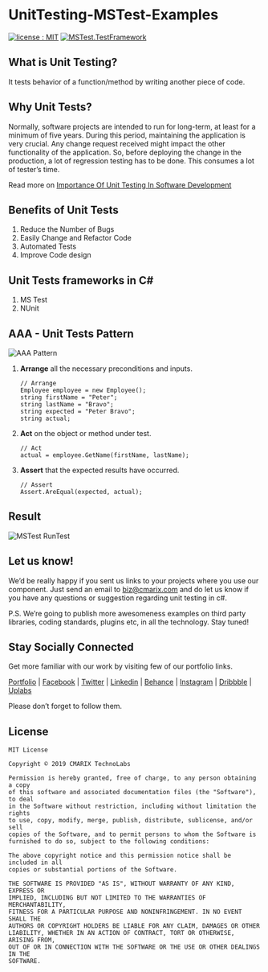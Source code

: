 # UnitTesting-MSTest-Examples #
<a target="_blank" href="LICENSE"><img src="https://img.shields.io/badge/licence-MIT-brightgreen.svg" alt="license : MIT"></a>
<a target="_blank" href="https://www.nuget.org/packages/MSTest.TestFramework"><img src="https://img.shields.io/badge/nuget-mstest-yellowgreen.svg" alt="MSTest.TestFramework"></a>

## What is Unit Testing? ##
It tests behavior of a function/method by writing another piece of code.

## Why Unit Tests? ##

Normally, software projects are intended to run for long-term, at least for a minimum of five years. During this period, maintaining the application is very crucial. Any change request received might impact the other functionality of the application. So, before deploying the change in the production, a lot of regression testing has to be done. This consumes a lot of tester’s time.

Read more on <a target="_blank" href="https://www.cmarix.com/importance-of-unit-testing-in-software-development/">Importance Of Unit Testing In Software Development</a>

## Benefits of Unit Tests ##

1. Reduce the Number of Bugs
2. Easily Change and Refactor Code
3. Automated Tests
4. Improve Code design

## Unit Tests frameworks in C# ##

1. MS Test
2. NUnit

## AAA - Unit Tests Pattern ##
![AAA Pattern](https://www.cmarix.com/git/DotNet/UnitTesting-MSTest-AAAPattern.jpg)

1.	**Arrange** all the necessary preconditions and inputs.

		// Arrange 
		Employee employee = new Employee();	
		string firstName = "Peter";
		string lastName = "Bravo";
		string expected = "Peter Bravo";
		string actual;

2.	**Act** on the object or method under test.

		// Act  
		actual = employee.GetName(firstName, lastName);

3.	**Assert** that the expected results have occurred.

		// Assert  
		Assert.AreEqual(expected, actual);


## Result ##
![MSTest RunTest](https://www.cmarix.com/git/DotNet/UnitTesting-MSTest-RunTest.png)


## Let us know! ##
We’d be really happy if you sent us links to your projects where you use our component. Just send an email to [biz@cmarix.com](mailto:biz@cmarix.com "biz@cmarix.com") and do let us know if you have any questions or suggestion regarding unit testing in c#.

P.S. We’re going to publish more awesomeness examples on third party libraries, coding standards, plugins etc, in all the technology. Stay tuned!

## Stay Socially Connected ##

Get more familiar with our work by visiting few of our portfolio links.

[Portfolio](https://www.cmarix.com/portfolio.html) | [Facebook](https://www.facebook.com/CMARIXTechnoLabs/) | [Twitter](https://twitter.com/CMARIXTechLabs) | [Linkedin](https://www.linkedin.com/company/cmarix-technolabs-pvt-ltd-) | [Behance](https://www.behance.net/CMARIXTechnoLabs/) | [Instagram](https://instagram.com/cmarixtechnolabs/) | [Dribbble](https://dribbble.com/CMARIXTechnoLabs) | [Uplabs](https://www.uplabs.com/cmarixtechnolabs)

Please don’t forget to follow them.

## License ##

	MIT License
	
	Copyright © 2019 CMARIX TechnoLabs
	
	Permission is hereby granted, free of charge, to any person obtaining a copy
	of this software and associated documentation files (the "Software"), to deal
	in the Software without restriction, including without limitation the rights
	to use, copy, modify, merge, publish, distribute, sublicense, and/or sell
	copies of the Software, and to permit persons to whom the Software is
	furnished to do so, subject to the following conditions:
	
	The above copyright notice and this permission notice shall be included in all
	copies or substantial portions of the Software.
	
	THE SOFTWARE IS PROVIDED "AS IS", WITHOUT WARRANTY OF ANY KIND, EXPRESS OR
	IMPLIED, INCLUDING BUT NOT LIMITED TO THE WARRANTIES OF MERCHANTABILITY,
	FITNESS FOR A PARTICULAR PURPOSE AND NONINFRINGEMENT. IN NO EVENT SHALL THE
	AUTHORS OR COPYRIGHT HOLDERS BE LIABLE FOR ANY CLAIM, DAMAGES OR OTHER
	LIABILITY, WHETHER IN AN ACTION OF CONTRACT, TORT OR OTHERWISE, ARISING FROM,
	OUT OF OR IN CONNECTION WITH THE SOFTWARE OR THE USE OR OTHER DEALINGS IN THE
	SOFTWARE.
